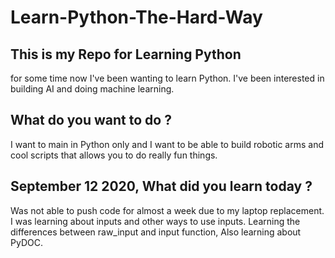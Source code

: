 # Learn-Python-The-Hard-Way

## This is my Repo for Learning Python
for some time now I've been wanting to learn Python. I've been interested in building AI and doing machine learning.

## What do you want to do ?
I want to main in Python only and I want to be able to build robotic arms and cool scripts that allows you to do really fun things.
## September 12 2020, What did you learn today ?
Was not able to push code for almost a week due to my laptop replacement. I was learning about inputs and other ways to use inputs.
Learning the differences between raw_input and input function, Also learning about PyDOC. 
